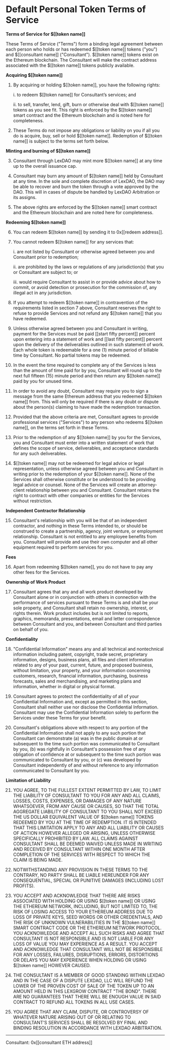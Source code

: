 # Default Personal Token Terms of Service

**Terms of Service for $[[token name]]**

These Terms of Service ("Terms") form a binding legal agreement between each person who holds or has redeemed $[[token name]] tokens ("you") and $[[consultant name]] ("Consultant"). $[[token name]] tokens exist on the Ethereum blockchain. The Consultant will make the contract address associated with the $[[token name]] tokens publicly available.

**Acquiring $[[token name]]**

1. By acquiring or holding $[[token name]], you have the following rights:

    i. to redeem $[[token name]] for Consultant’s services; and
    
    ii. to sell, transfer, lend, gift, burn or otherwise deal with $[[token name]] tokens as you see fit. This right is enforced by the $[[token name]] smart contract and the Ethereum blockchain and is noted here for completeness.

2. These Terms do not impose any obligations or liability on you if all you do is acquire, buy, sell or hold $[[token name]]. Redemption of $[[token name]] is subject to the terms set forth below.

**Minting and burning of $[[token name]]**

3. Consultant through LexDAO may mint more $[[token name]] at any time up to the overall issuance cap.

4. Consultant may burn any amount of $[[token name]] held by Consultant at any time. In the sole and complete discretion of LexDAO, the DAO may be able to recover and burn the token through a vote approved by the DAO. This will in cases of dispute be handled by LexDAO Arbitration or its assigns.
5. The above rights are enforced by the $[[token name]] smart contract and the Ethereum blockchain and are noted here for completeness.

**Redeeming $[[token name]]**

6. You can redeem $[[token name]] by sending it to 0x[[redeem address]].

7. You cannot redeem $[[token name]] for any services that:

    i. are not listed by Consultant or otherwise agreed between you and Consultant prior to redemption;
    
    ii. are prohibited by the laws or regulations of any jurisdiction(s) that you or Consultant are subject to; or
    
    iii. would require Consultant to assist in or provide advice about how to commit, or avoid detection or prosecution for the commission of, any illegal act in any jurisdiction.

8. If you attempt to redeem $[[token name]] in contravention of the requirements listed in section 7 above, Consultant reserves the right to refuse to provide Services and not refund any $[[token name]] that you have redeemed.

9. Unless otherwise agreed between you and Consultant in writing, payment for the Services must be paid [[start fifty percent]] percent upon entering into a statement of work and [[last fifty percent]] percent upon the delivery of the deliverables outlined in such statement of work. Each whole token is redeemable for a one (1) minute period of billable time by Consultant. No partial tokens may be redeemed.

10. In the event the time required to complete any of the Services is less than the amount of time paid for by you, Consultant will round up to the next full fifteen (15) minute period and then return any $[[token name]] paid by you for unused time.

11. In order to avoid any doubt, Consultant may require you to sign a message from the same Ethereum address that you redeemed $[[token name]] from. This will only be required if there is any doubt or dispute about the person(s) claiming to have made the redemption transaction.

12. Provided that the above criteria are met, Consultant agrees to provide professional services ("Services") to any person who redeems $[[token name]], on the terms set forth in these Terms.

13. Prior to the redemption of any $[[token name]] by you for the Services, you and Consultant must enter into a written statement of work that defines the scope of service, deliverables, and acceptance standards for any such deliverables.

14. $[[token name]] may not be redeemed for legal advice or legal representation, unless otherwise agreed between you and Consultant in writing prior to the redemption of your $[[token name]]. None of the Services shall otherwise constitute or be understood to be providing legal advice or counsel. None of the Services will create an attorney-client relationship between you and Consultant. Consultant retains the right to contract with other companies or entities for the Services without restriction.

**Independent Contractor Relationship**

15. Consultant's relationship with you will be that of an independent contractor, and nothing in these Terms intended to, or should be construed to create a partnership, agency, joint venture, or employment relationship. Consultant is not entitled to any employee benefits from you. Consultant will provide and use their own computer and all other equipment required to perform services for you.

**Fees**

16. Apart from redeeming $[[token name]], you do not have to pay any other fees for the Services.

**Ownership of Work Product**

17. Consultant agrees that any and all work product developed by Consultant alone or in conjunction with others in connection with the performance of services pursuant to these Terms is and shall be your sole property, and Consultant shall retain no ownership, interest, or rights therein. Work product includes but is not limited to reports, graphics, memoranda, presentations, email and letter correspondence between Consultant and you, and between Consultant and third parties on behalf of you.

**Confidentiality**

18. "Confidential Information" means any and all technical and nontechnical information including patent, copyright, trade secret, proprietary information, designs, business plans, all files and client information related to any of your past, current, future, and proposed business, without limitation, your property, and your information concerning customers, research, financial information, purchasing, business forecasts, sales and merchandising, and marketing plans and information, whether in digital or physical format.

19. Consultant agrees to protect the confidentiality of all of your Confidential Information and, except as permitted in this section, Consultant shall neither use nor disclose the Confidential Information. Consultant may use the Confidential Information solely to perform the Services under these Terms for your benefit.

20. Consultant's obligations above with respect to any portion of the Confidential Information shall not apply to any such portion that Consultant can demonstrate (a) was in the public domain at or subsequent to the time such portion was communicated to Consultant by you, (b) was rightfully in Consultant's possession free of any obligation of confidence at or subsequent to the time such portion was communicated to Consultant by you, or (c) was developed by Consultant independently of and without reference to any information communicated to Consultant by you.

**Limitation of Liability**

21. YOU AGREE, TO THE FULLEST EXTENT PERMITTED BY LAW, TO LIMIT THE LIABILITY OF CONSULTANT TO YOU FOR ANY AND ALL CLAIMS, LOSSES, COSTS, EXPENSES, OR DAMAGES OF ANY NATURE WHATSOEVER, FROM ANY CAUSE OR CAUSES, SO THAT THE TOTAL AGGREGATE LIABILITY OF CONSULTANT TO YOU SHALL NOT EXCEED THE US DOLLAR EQUIVALENT VALUE OF $[[token name]] TOKENS REDEEMED BY YOU AT THE TIME OF REDEMPTION. IT IS INTENDED THAT THIS LIMITATION APPLY TO ANY AND ALL LIABILITY OR CAUSES OF ACTION HOWEVER ALLEGED OR ARISING, UNLESS OTHERWISE SPECIFICALLY PROHIBITED BY LAW. ALL CLAIMS AGAINST CONSULTANT SHALL BE DEEMED WAIVED UNLESS MADE IN WRITING AND RECEIVED BY CONSULTANT WITHIN ONE MONTH AFTER COMPLETION OF THE SERVICES WITH RESPECT TO WHICH THE CLAIM IS BEING MADE.

22. NOTWITHSTANDING ANY PROVISION IN THESE TERMS TO THE CONTRARY, NO PARTY SHALL BE LIABLE HEREUNDER FOR ANY CONSEQUENTIAL, SPECIAL OR PUNITIVE DAMAGES (INCLUDING LOST PROFITS).

23. YOU ACCEPT AND ACKNOWLEDGE THAT THERE ARE RISKS ASSOCIATED WITH HOLDING OR USING $[[token name]] OR USING THE ETHEREUM NETWORK, INCLUDING, BUT NOT LIMITED TO, THE RISK OF LOSING ACCESS TO YOUR ETHEREUM ADDRESS DUE TO LOSS OF PRIVATE KEYS, SEED WORDS OR OTHER CREDENTIALS, AND THE RISK OF UNKNOWN VULNERABILITIES IN THE $[[token name]] SMART CONTRACT CODE OR THE ETHEREUM NETWORK PROTOCOL. YOU ACKNOWLEDGE AND ACCEPT ALL SUCH RISKS AND AGREE THAT CONSULTANT IS NOT RESPONSIBLE AND IS NOT LIABLE FOR ANY LOSS OF VALUE YOU MAY EXPERIENCE AS A RESULT. YOU ACCEPT AND ACKNOWLEDGE THAT CONSULTANT WILL NOT BE RESPONSIBLE FOR ANY LOSSES, FAILURES, DISRUPTIONS, ERRORS, DISTORTIONS OR DELAYS YOU MAY EXPERIENCE WHEN HOLDING OR USING $[[token name]] HOWEVER CAUSED.

24. THE CONSULTANT IS A MEMBER OF GOOD STANDING WITHIN LEXDAO AND IN THE CASE OF A DISPUTE LEXDAO, LLC WILL REFUND THE LOWER OF THE PROVEN COST OF SALE OF THE TOKEN UP TO AN AMOUNT HELD IN THIS LEXGROW CONTRACT "THE BOND". THERE ARE NO GUARANTEES THAT THERE WILL BE ENOUGH VALUE IN SAID CONTRACT TO REFUND ALL TOKENS IN ALL USE CASES.

25. YOU AGREE THAT ANY CLAIM, DISPUTE, OR CONTROVERSY OF WHATEVER NATURE ARISING OUT OF OR RELATING TO CONSULTANT’S SERVICES SHALL BE RESOLVED BY FINAL AND BINDING RESOLUTION IN ACCORDANCE WITH LEXDAO ARBITRATION.

---
Consultant: 0x[[consultant ETH address]]